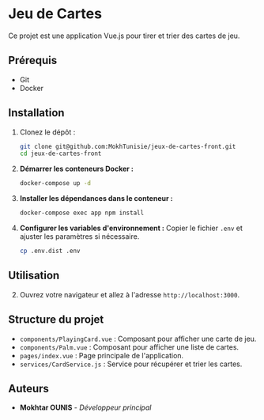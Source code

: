 # Jeu de Cartes

Ce projet est une application Vue.js pour tirer et trier des cartes de jeu.

## Prérequis

- Git
- Docker

## Installation

1. Clonez le dépôt :
    ```bash
    git clone git@github.com:MokhTunisie/jeux-de-cartes-front.git
    cd jeux-de-cartes-front
    ```
2. **Démarrer les conteneurs Docker :**
    ```sh
    docker-compose up -d
    ```

3. **Installer les dépendances dans le conteneur :**
    ```sh
    docker-compose exec app npm install
    ```

4. **Configurer les variables d'environnement :**
   Copier le fichier `.env` et ajuster les paramètres si nécessaire.
    ```sh
    cp .env.dist .env

## Utilisation

2. Ouvrez votre navigateur et allez à l'adresse `http://localhost:3000`.

## Structure du projet

- `components/PlayingCard.vue` : Composant pour afficher une carte de jeu.
- `components/Palm.vue` : Composant pour afficher une liste de cartes.
- `pages/index.vue` : Page principale de l'application.
- `services/CardService.js` : Service pour récupérer et trier les cartes.

## Auteurs

- **Mokhtar OUNIS** - *Développeur principal*